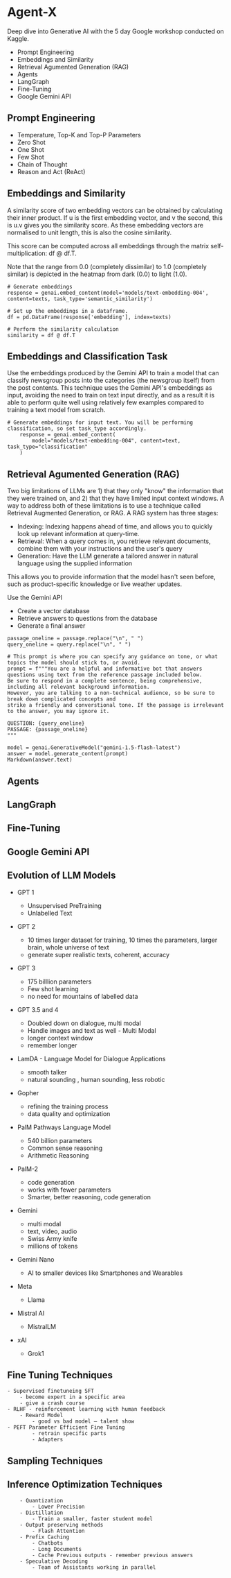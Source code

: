# Agent-X

Deep dive into Generative AI with the 5 day Google workshop conducted on Kaggle.

- Prompt Engineering
- Embeddings and Similarity
- Retrieval Agumented Generation (RAG)
- Agents
- LangGraph
- Fine-Tuning
- Google Gemini API

## Prompt Engineering 
- Temperature, Top-K and Top-P Parameters
- Zero Shot
- One Shot
- Few Shot
- Chain of Thought
- Reason and Act (ReAct)

## Embeddings and Similarity
A similarity score of two embedding vectors can be obtained by calculating their inner product. If u is the first embedding vector, and v the second, this is u.v gives you the similarity score.  As these embedding vectors are normalised to unit length, this is also the cosine similarity.

This score can be computed across all embeddings through the matrix self-multiplication: df @ df.T.

Note that the range from 0.0 (completely dissimilar) to 1.0 (completely similar) is depicted in the heatmap from dark (0.0) to light (1.0).

```
# Generate embeddings
response = genai.embed_content(model='models/text-embedding-004', content=texts, task_type='semantic_similarity')

# Set up the embeddings in a dataframe.
df = pd.DataFrame(response['embedding'], index=texts)

# Perform the similarity calculation
similarity = df @ df.T
```

## Embeddings and Classification Task

Use the embeddings produced by the Gemini API to train a model that can classify newsgroup posts into the categories (the newsgroup itself) from the post contents.
This technique uses the Gemini API's embeddings as input, avoiding the need to train on text input directly, and as a result it is able to perform quite well using relatively few examples compared to training a text model from scratch.

```
# Generate embeddings for input text. You will be performing classification, so set task_type accordingly.
    response = genai.embed_content(
        model="models/text-embedding-004", content=text, task_type="classification"
    )
```

## Retrieval Agumented Generation (RAG)

Two big limitations of LLMs are 1) that they only "know" the information that they were trained on, and 2) that they have limited input context windows. A way to address both of these limitations is to use a technique called Retrieval Augmented Generation, or RAG. A RAG system has three stages:

- Indexing: Indexing happens ahead of time, and allows you to quickly look up relevant information at query-time.
- Retrieval:  When a query comes in, you retrieve relevant documents, combine them with your instructions and the user's query
- Generation: Have the LLM generate a tailored answer in natural language using the supplied information

This allows you to provide information that the model hasn't seen before, such as product-specific knowledge or live weather updates.

Use the Gemini API

- Create a vector database
- Retrieve answers to questions from the database
- Generate a final answer

```
passage_oneline = passage.replace("\n", " ")
query_oneline = query.replace("\n", " ")

# This prompt is where you can specify any guidance on tone, or what topics the model should stick to, or avoid.
prompt = f"""You are a helpful and informative bot that answers questions using text from the reference passage included below. 
Be sure to respond in a complete sentence, being comprehensive, including all relevant background information. 
However, you are talking to a non-technical audience, so be sure to break down complicated concepts and 
strike a friendly and converstional tone. If the passage is irrelevant to the answer, you may ignore it.

QUESTION: {query_oneline}
PASSAGE: {passage_oneline}
"""

model = genai.GenerativeModel("gemini-1.5-flash-latest")
answer = model.generate_content(prompt)
Markdown(answer.text)
```

## Agents

## LangGraph

## Fine-Tuning

## Google Gemini API

## Evolution of LLM Models
- GPT 1
	- Unsupervised PreTraining
	- Unlabelled Text

- GPT 2 
	- 10 times larger dataset for training, 10 times the parameters, larger brain, whole universe of text
	- generate super realistic texts, coherent, accuracy

- GPT 3
	- 175 billlion parameters
	- Few shot learning
	- no need for mountains of labelled data

- GPT 3.5 and 4
	- Doubled down on dialogue, multi modal 
	- Handle images and text as well - Multi Modal
	- longer context window
	- remember longer

- LamDA - Language Model for Dialogue Applications
	- smooth talker
	- natural sounding , human sounding, less robotic

- Gopher
	- refining the training process
	- data quality and optimization

- PalM Pathways Language Model
	- 540 billion parameters
	- Common sense reasoning
	- Arithmetic Reasoning
	
- PalM-2
	- code generation
	- works with fewer parameters
	- Smarter, better reasoning, code generation

- Gemini
	- multi modal 
	- text, video, audio
	- Swiss Army knife
	- millions of tokens

- Gemini Nano
	- AI to smaller devices like Smartphones and Wearables

- Meta
	- Llama

- Mistral AI
	- MistralLM

- xAI
	- Grok1

## Fine Tuning Techniques
	- Supervised finetuneing SFT
		- become expert in a specific area
		- give a crash course
	- RLHF - reinforcement learning with human feedback
		- Reward Model
			- good vs bad model — talent show
	- PEFT Parameter Efficient Fine Tuning
			- retrain specific parts
			- Adapters 


## Sampling Techniques

## Inference Optimization Techniques
		- Quantization
			- Lower Precision
		- Distillation	
			- Train a smaller, faster student model
		- Output preserving methods
			- Flash Attention
		- Prefix Caching
			- Chatbots
			- Long Documents
			- Cache Previous outputs - remember previous answers
		- Speculative Decoding
			- Team of Assistants working in parallel

